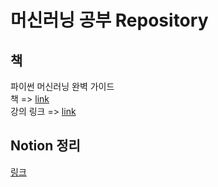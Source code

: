 # 머신러닝 공부 Repository
책
---
파이썬 머신러닝 완벽 가이드<br>
책 => [link](http://www.kyobobook.co.kr/product/detailViewKor.laf?barcode=9791158391386)<br>
강의 링크 => [link](https://www.inflearn.com/course/%ED%8C%8C%EC%9D%B4%EC%8D%AC-%EB%A8%B8%EC%8B%A0%EB%9F%AC%EB%8B%9D-%EC%99%84%EB%B2%BD%EA%B0%80%EC%9D%B4%EB%93%9C)

Notion 정리
-----------
[링크](https://www.notion.so/ccfb0717409d4c3b8863862d2a8606ee)
